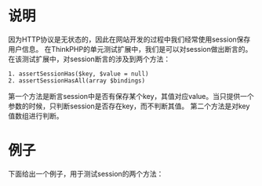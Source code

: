 # 说明
因为HTTP协议是无状态的，因此在网站开发的过程中我们经常使用session保存用户信息。
在ThinkPHP的单元测试扩展中，我们是可以对session做出断言的。
在该测试扩展中，对session断言的涉及到两个方法：
~~~
1. assertSessionHas($key, $value = null)
2. assertSessionHasAll(array $bindings)
~~~
第一个方法是断言session中是否有保存某个key，其值对应value。当只提供一个参数的时候，只判断session是否存在key，而不判断其值。
第二个方法是对key值数组进行判断。

# 例子
下面给出一个例子，用于测试session的两个方法：
